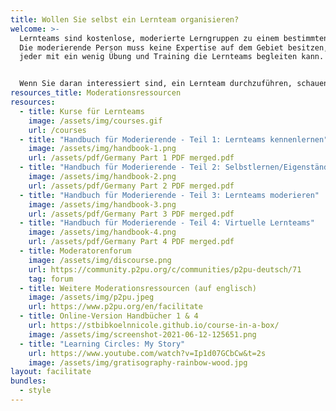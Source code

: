 ```yaml
---
title: Wollen Sie selbst ein Lernteam organisieren?
welcome: >-
  Lernteams sind kostenlose, moderierte Lerngruppen zu einem bestimmten Thema.
  Die moderierende Person muss keine Expertise auf dem Gebiet besitzen, so dass
  jeder mit ein wenig Übung und Training die Lernteams begleiten kann. 


  Wenn Sie daran interessiert sind, ein Lernteam durchzuführen, schauen Sie sich einfach die unten stehenden Ressourcen an und kontaktieren Sie uns wenn Sie mitmachen möchten.
resources_title: Moderationsressourcen
resources:
  - title: Kurse für Lernteams
    image: /assets/img/courses.gif
    url: /courses
  - title: "Handbuch für Moderierende - Teil 1: Lernteams kennenlernen"
    image: /assets/img/handbook-1.png
    url: /assets/pdf/Germany Part 1 PDF merged.pdf
  - title: "Handbuch für Moderierende - Teil 2: Selbstlernen/Eigenständiges Lernen"
    image: /assets/img/handbook-2.png
    url: /assets/pdf/Germany Part 2 PDF merged.pdf
  - title: "Handbuch für Moderierende - Teil 3: Lernteams moderieren"
    image: /assets/img/handbook-3.png
    url: /assets/pdf/Germany Part 3 PDF merged.pdf
  - title: "Handbuch für Moderierende - Teil 4: Virtuelle Lernteams"
    image: /assets/img/handbook-4.png
    url: /assets/pdf/Germany Part 4 PDF merged.pdf
  - title: Moderatorenforum
    image: /assets/img/discourse.png
    url: https://community.p2pu.org/c/communities/p2pu-deutsch/71
    tag: forum
  - title: Weitere Moderationsressourcen (auf englisch)
    image: /assets/img/p2pu.jpeg
    url: https://www.p2pu.org/en/facilitate
  - title: Online-Version Handbücher 1 & 4
    url: https://stbibkoelnnicole.github.io/course-in-a-box/
    image: /assets/img/screenshot-2021-06-12-125651.png
  - title: "Learning Circles: My Story"
    url: https://www.youtube.com/watch?v=Ip1d07GCbCw&t=2s
    image: /assets/img/gratisography-rainbow-wood.jpg
layout: facilitate
bundles:
  - style
---
```

